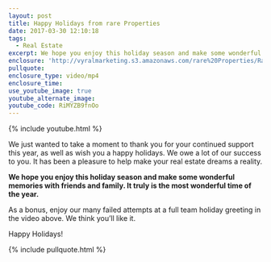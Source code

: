 ```yaml
---
layout: post
title: Happy Holidays from rare Properties
date: 2017-03-30 12:10:18
tags:
  - Real Estate
excerpt: We hope you enjoy this holiday season and make some wonderful memories with friends and family. It truly is the most wonderful time of the year.
enclosure: 'http://vyralmarketing.s3.amazonaws.com/rare%20Properties/Raleigh%20Real%20Estate-%20Dec%202.mp4'
pullquote:
enclosure_type: video/mp4
enclosure_time:
use_youtube_image: true
youtube_alternate_image:
youtube_code: RiMYZB9fnOo
---
```



{% include youtube.html %}

We just wanted to take a moment to thank you for your continued support this year, as well as wish you a happy holidays. We owe a lot of our success to you. It has been a pleasure to help make your real estate dreams a reality.

**We hope you enjoy this holiday season and make some wonderful memories with friends and family. It truly is the most wonderful time of the year.**

As a bonus, enjoy our many failed attempts at a full team holiday greeting in the video above. We think you’ll like it.

Happy Holidays!

{% include pullquote.html %}
